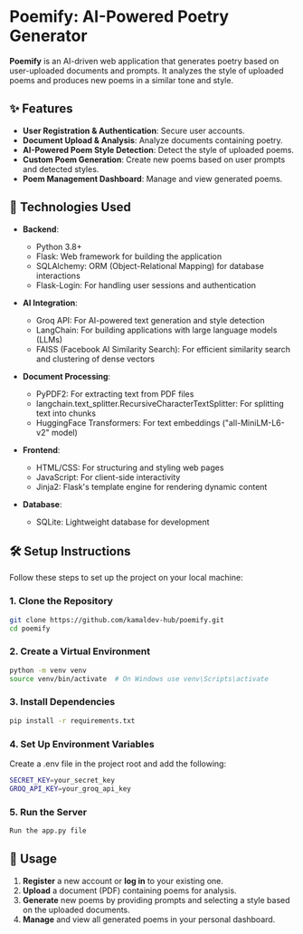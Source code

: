 # Poemify: AI-Powered Poetry Generator

**Poemify** is an AI-driven web application that generates poetry based on user-uploaded documents and prompts. It analyzes the style of uploaded poems and produces new poems in a similar tone and style.

## ✨ Features

- **User Registration & Authentication**: Secure user accounts.
- **Document Upload & Analysis**: Analyze documents containing poetry.
- **AI-Powered Poem Style Detection**: Detect the style of uploaded poems.
- **Custom Poem Generation**: Create new poems based on user prompts and detected styles.
- **Poem Management Dashboard**: Manage and view generated poems.

## 🚀 Technologies Used

- **Backend**:
  - Python 3.8+
  - Flask: Web framework for building the application
  - SQLAlchemy: ORM (Object-Relational Mapping) for database interactions
  - Flask-Login: For handling user sessions and authentication

  
- **AI Integration**: 
  - Groq API: For AI-powered text generation and style detection
  - LangChain: For building applications with large language models (LLMs)
  - FAISS (Facebook AI Similarity Search): For efficient similarity search and clustering of dense vectors


- **Document Processing**:
  - PyPDF2: For extracting text from PDF files
  - langchain.text_splitter.RecursiveCharacterTextSplitter: For splitting text into chunks
  - HuggingFace Transformers: For text embeddings ("all-MiniLM-L6-v2" model)


- **Frontend**:
  - HTML/CSS: For structuring and styling web pages
  - JavaScript: For client-side interactivity
  - Jinja2: Flask's template engine for rendering dynamic content


- **Database**:
  - SQLite: Lightweight database for development


## 🛠️ Setup Instructions

Follow these steps to set up the project on your local machine:

### 1. Clone the Repository
```bash
git clone https://github.com/kamaldev-hub/poemify.git
cd poemify
```
### 2. Create a Virtual Environment
```bash
python -m venv venv
source venv/bin/activate  # On Windows use venv\Scripts\activate
```

### 3. Install Dependencies
```bash
pip install -r requirements.txt
```

### 4. Set Up Environment Variables
Create a .env file in the project root and add the following:
```bash
SECRET_KEY=your_secret_key
GROQ_API_KEY=your_groq_api_key
```

### 5. Run the Server
```bash
Run the app.py file
```
## 📖 Usage

1. **Register** a new account or **log in** to your existing one.
2. **Upload** a document (PDF) containing poems for analysis.
3. **Generate** new poems by providing prompts and selecting a style based on the uploaded documents.
4. **Manage** and view all generated poems in your personal dashboard.